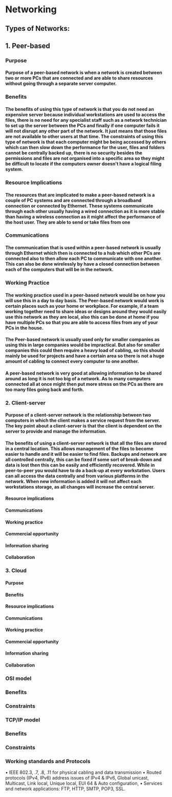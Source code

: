 # Networking

## Types of Networks:
## 1. Peer-based
### Purpose
#### Purpose of a peer-based network is when a network is created between two or more PCs that are connected and are able to share resources without going through a separate server computer.
### Benefits
#### The benefits of using this type of network is that you do not need an expensive server because individual workstations are used to access the files, there is no need for any specialist staff such as a network technician to set up the server between the PCs and finally if one computer fails it will not disrupt any other part of the network. It just means that those files are not available to other users at that time. The constraints of using this type of network is that each computer might be being accessed by others which can then slow down the performance for the user, files and folders cannot be centrally backed up, there is no security besides the permissions and files are not organised into a specific area so they might be difficult to locate if the computers owner doesn't have a logical filing system. 
### Resource Implications
#### The resources that are implicated to make a peer-based network is a couple of PC systems and are connected through a broadband connection or connected by Ethernet. These systems communicate through each other usually having a wired connection as it is more stable than having a wireless connection as it might affect the performance of the host user. They are able to send or take files from one 
### Communications
#### The communication that is used within a peer-based network is usually through Ethernet which then is connected to a hub which other PCs are connected also to then allow each PC to communicate with one another. This can also be done wirelessly by have a closed connection between each of the computers that will be in the network. 
### Working Practice
#### The working practice used in a peer-based network would be on how you will use this in a day to day basis. The Peer-based network would work is certain places such as your home or workplace. For example, if a team working together need to share ideas or designs around they would easily use this network as they are local, also this can be done at home if you have multiple PCs so that you are able to access files from any of your PCs in the house.
#### The Peer-based network is usually used only for smaller companies as using this in large companies would be impractical. But also for smaller companies this could then require a heavy load of cabling, so this should mainly be used for projects and have a certain area so there is not a huge amount of cabling to connect every computer to one another.
#### A peer-based network is very good at allowing information to be shared around as long it is not too big of a network. As to many computers connected all at once might then put more stress on the PCs as there are too many files going back and forth.

### 2. Client-server
#### Purpose of a client-server network is the relationship between two computers in which the client makes a service request from the server. The key point about a client-server is that the client is dependent on the server to provide and manage the information.
#### The benefits of using a client-server network is that all the files are stored in a central location. This allows management of the files to become easier to handle and it will be easier to find files. Backups and network are all controlled centrally, this can be fixed if some sort of break-down and data is lost then this can be easily and efficiently recovered. While in peer-to-peer you would have to do a back-up at every workstation. Users can all access the data centrally and from various platforms in the network. When new information is added it will not affect each workstations storage, as all changes will increase the central server.
#### Resource implications
#### Communications
#### Working practice
#### Commercial opportunity
#### Information sharing
#### Collaboration

### 3. Cloud
#### Purpose
#### Benefits
#### Resource implications
#### Communications
#### Working practice
#### Commercial opportunity
#### Information sharing
#### Collaboration

### OSI model
### Benefits
### Constraints

### TCP/IP model
### Benefits
### Constraints

### Working standards and Protocols


•	IEEE 802.3, .7, .8, .11 for physical cabling and data transmission
•	Routed protocols (IPv4, IPv6) address issues of IPv4 & IPv6, Global unicast, Multicast, Link local, Unique local, EUI 64 & Auto configuration, 
•	Services and network applications: FTP, HTTP, SMTP, POP3, SSL.

